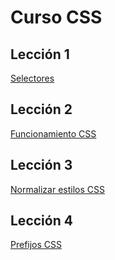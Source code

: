 # Curso CSS

## Lección 1

[Selectores](1-selectores/selectores.md)

## Lección 2

[Funcionamiento CSS](2-funcionamiento-css/funcionamiento-css.md)

## Lección 3

[Normalizar estilos CSS](3-normalizar-estilos/normalizar-estilos.md)

## Lección 4

[Prefijos CSS](4-prefijos/prefijos-css.md)
